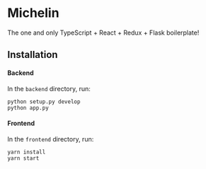 # Michelin

The one and only TypeScript + React + Redux + Flask boilerplate!

## Installation

#### Backend

In the `backend` directory, run: 
    
    python setup.py develop
    python app.py

#### Frontend

In the `frontend` directory, run:

    yarn install
    yarn start
